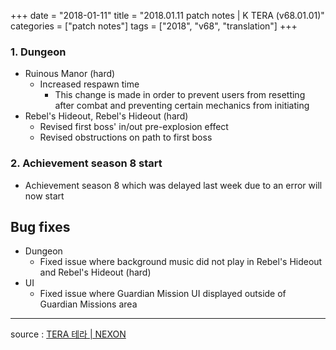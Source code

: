 +++
date = "2018-01-11"
title = "2018.01.11 patch notes | K TERA (v68.01.01)"
categories = ["patch notes"]
tags = ["2018", "v68", "translation"]
+++

### 1. Dungeon
- Ruinous Manor (hard)
  - Increased respawn time
    - This change is made in order to prevent users from resetting after combat and preventing certain mechanics from initiating
- Rebel's Hideout, Rebel's Hideout (hard)
  - Revised first boss' in/out pre-explosion effect
  - Revised obstructions on path to first boss

### 2. Achievement season 8 start
- Achievement season 8 which was delayed last week due to an error will now start

## Bug fixes

- Dungeon
  - Fixed issue where background music did not play in Rebel's Hideout and Rebel's Hideout (hard)
- UI
  - Fixed issue where Guardian Mission UI displayed outside of Guardian Missions area

----

source : [TERA 테라 | NEXON](http://tera.nexon.com/news/update/view.aspx?n4articlesn=315)
